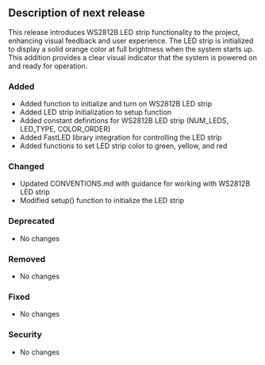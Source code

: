 ## Description of next release

This release introduces WS2812B LED strip functionality to the project, enhancing visual feedback and user experience. The LED strip is initialized to display a solid orange color at full brightness when the system starts up. This addition provides a clear visual indicator that the system is powered on and ready for operation.

### Added
- Added function to initialize and turn on WS2812B LED strip
- Added LED strip initialization to setup function
- Added constant definitions for WS2812B LED strip (NUM_LEDS, LED_TYPE, COLOR_ORDER)
- Added FastLED library integration for controlling the LED strip
- Added functions to set LED strip color to green, yellow, and red

### Changed
- Updated CONVENTIONS.md with guidance for working with WS2812B LED strip
- Modified setup() function to initialize the LED strip

### Deprecated
- No changes

### Removed
- No changes

### Fixed
- No changes

### Security
- No changes
